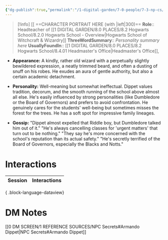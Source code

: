 ```yaml
---
{"dg-publish":true,"permalink":"/1-digital-garden/7-0-people/7-3-np-cs/armando-dippet/","tags":["#person","hogwarts","hogwarts-faculty","professor","slytherin"]}
---
```


>[!info] 
>[[ ==CHARACTER PORTRAIT HERE (with |left|300)==
>**Role**:: Headteacher of [[1 DIGITAL GARDEN/8.0 PLACES/8.2 Hogwarts School/8.2.0 Hogwarts School - Overview\|Hogwarts School of Witchcraft & Wizardry]]
>**ThreeWordSummary**:: *Personality summary here*
>**UsuallyFoundIn**:: [[1 DIGITAL GARDEN/8.0 PLACES/8.2 Hogwarts School/8.4.01 Headmaster's Office\|Headmaster's Office]], 

- **Appearance:** A kindly, rather old wizard with a perpetually slightly bewildered expression, a neatly trimmed beard, and often a dusting of snuff on his robes. He exudes an aura of gentle authority, but also a certain academic detachment.
    
- **Personality:** Well-meaning but somewhat ineffectual. Dippet values tradition, decorum, and the smooth running of the school above almost all else. He's easily influenced by strong personalities (like Dumbledore or the Board of Governors) and prefers to avoid confrontation. He genuinely cares for the students' well-being but sometimes misses the forest for the trees. He has a soft spot for impressive family lineages.
    
- **Gossip:** "Dippet almost expelled that Riddle boy, but Dumbledore talked him out of it." "He's always cancelling classes for 'urgent matters' that turn out to be nothing." "They say he's more concerned with the school's reputation than its actual safety." "He's secretly terrified of the Board of Governors, especially the Blacks and Notts."

# Interactions

| Session | Interactions |
| ------- | ------------ |

{ .block-language-dataview}


# DM Notes

[[0 DM SCREEN/1 REFERENCE SOURCES/NPC Secrets#Armando Dippet\|NPC Secrets#Armando Dippet]]
